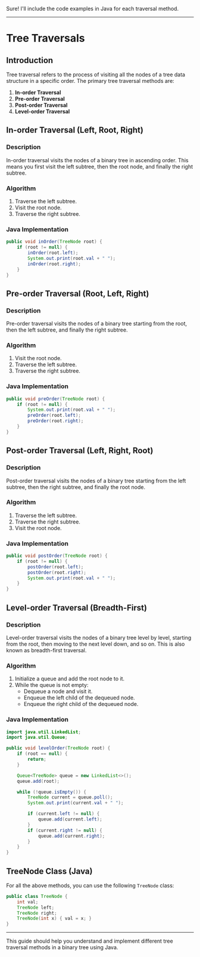 Sure! I'll include the code examples in Java for each traversal method.

---

# Tree Traversals

## Introduction
Tree traversal refers to the process of visiting all the nodes of a tree data structure in a specific order. The primary tree traversal methods are:

1. **In-order Traversal**
2. **Pre-order Traversal**
3. **Post-order Traversal**
4. **Level-order Traversal**

## In-order Traversal (Left, Root, Right)
### Description
In-order traversal visits the nodes of a binary tree in ascending order. This means you first visit the left subtree, then the root node, and finally the right subtree.

### Algorithm
1. Traverse the left subtree.
2. Visit the root node.
3. Traverse the right subtree.

### Java Implementation
```java
public void inOrder(TreeNode root) {
    if (root != null) {
        inOrder(root.left);
        System.out.print(root.val + " ");
        inOrder(root.right);
    }
}
```

## Pre-order Traversal (Root, Left, Right)
### Description
Pre-order traversal visits the nodes of a binary tree starting from the root, then the left subtree, and finally the right subtree.

### Algorithm
1. Visit the root node.
2. Traverse the left subtree.
3. Traverse the right subtree.

### Java Implementation
```java
public void preOrder(TreeNode root) {
    if (root != null) {
        System.out.print(root.val + " ");
        preOrder(root.left);
        preOrder(root.right);
    }
}
```

## Post-order Traversal (Left, Right, Root)
### Description
Post-order traversal visits the nodes of a binary tree starting from the left subtree, then the right subtree, and finally the root node.

### Algorithm
1. Traverse the left subtree.
2. Traverse the right subtree.
3. Visit the root node.

### Java Implementation
```java
public void postOrder(TreeNode root) {
    if (root != null) {
        postOrder(root.left);
        postOrder(root.right);
        System.out.print(root.val + " ");
    }
}
```

## Level-order Traversal (Breadth-First)
### Description
Level-order traversal visits the nodes of a binary tree level by level, starting from the root, then moving to the next level down, and so on. This is also known as breadth-first traversal.

### Algorithm
1. Initialize a queue and add the root node to it.
2. While the queue is not empty:
    - Dequeue a node and visit it.
    - Enqueue the left child of the dequeued node.
    - Enqueue the right child of the dequeued node.

### Java Implementation
```java
import java.util.LinkedList;
import java.util.Queue;

public void levelOrder(TreeNode root) {
    if (root == null) {
        return;
    }

    Queue<TreeNode> queue = new LinkedList<>();
    queue.add(root);

    while (!queue.isEmpty()) {
        TreeNode current = queue.poll();
        System.out.print(current.val + " ");

        if (current.left != null) {
            queue.add(current.left);
        }
        if (current.right != null) {
            queue.add(current.right);
        }
    }
}
```

## TreeNode Class (Java)
For all the above methods, you can use the following `TreeNode` class:

```java
public class TreeNode {
    int val;
    TreeNode left;
    TreeNode right;
    TreeNode(int x) { val = x; }
}
```

---

This guide should help you understand and implement different tree traversal methods in a binary tree using Java.